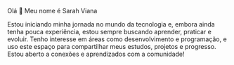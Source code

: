 Olá 👋 Meu nome é Sarah Viana

Estou iniciando minha jornada no mundo da tecnologia e, embora ainda tenha pouca experiência, estou sempre buscando aprender, praticar e evoluir. Tenho interesse em áreas como desenvolvimento e programação, e uso este espaço para compartilhar meus estudos, projetos e progresso. Estou aberto a conexões e aprendizados com a comunidade!

